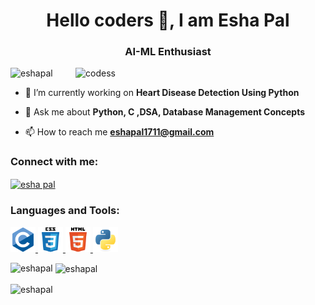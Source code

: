 
<h1 align="center">Hello coders 👋, I am Esha Pal</h1>
<h3 align="center">AI-ML Enthusiast</h3>

<img align="right" alt="codess" width="400" src="https://mir-s3-cdn-cf.behance.net/project_modules/disp/601014116770475.6068beff4640a.gif">

<p align="left"> <img src="https://komarev.com/ghpvc/?username=eshapal&label=Profile%20views&color=0e75b6&style=flat" alt="eshapal" /> </p>

- 🔭 I’m currently working on **Heart Disease Detection Using Python**

- 💬 Ask me about **Python, C ,DSA, Database Management Concepts**

- 📫 How to reach me **eshapal1711@gmail.com**

<h3 align="left">Connect with me:</h3>
<p align="left">
<a href="https://linkedin.com/in/esha pal" target="blank"><img align="center" src="https://raw.githubusercontent.com/rahuldkjain/github-profile-readme-generator/master/src/images/icons/Social/linked-in-alt.svg" alt="esha pal" height="30" width="40" /></a>
</p>

<h3 align="left">Languages and Tools:</h3>
<p align="left"> <a href="https://www.cprogramming.com/" target="_blank" rel="noreferrer"> <img src="https://raw.githubusercontent.com/devicons/devicon/master/icons/c/c-original.svg" alt="c" width="40" height="40"/> </a> <a href="https://www.w3schools.com/css/" target="_blank" rel="noreferrer"> <img src="https://raw.githubusercontent.com/devicons/devicon/master/icons/css3/css3-original-wordmark.svg" alt="css3" width="40" height="40"/> </a> <a href="https://www.w3.org/html/" target="_blank" rel="noreferrer"> <img src="https://raw.githubusercontent.com/devicons/devicon/master/icons/html5/html5-original-wordmark.svg" alt="html5" width="40" height="40"/> </a> <a href="https://www.python.org" target="_blank" rel="noreferrer"> <img src="https://raw.githubusercontent.com/devicons/devicon/master/icons/python/python-original.svg" alt="python" width="40" height="40"/> </a> </p>

<p><img align="left" src="https://github-readme-stats.vercel.app/api/top-langs?username=eshapal&show_icons=true&locale=en&layout=compact" alt="eshapal" /></p>

<p>&nbsp;<img align="center" src="https://github-readme-stats.vercel.app/api?username=eshapal&show_icons=true&locale=en" alt="eshapal" /></p>

<p><img align="center" src="https://github-readme-streak-stats.herokuapp.com/?user=eshapal&" alt="eshapal" /></p>
